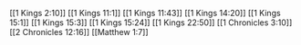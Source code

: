 [[1 Kings 2:10]]
[[1 Kings 11:1]]
[[1 Kings 11:43]]
[[1 Kings 14:20]]
[[1 Kings 15:1]]
[[1 Kings 15:3]]
[[1 Kings 15:24]]
[[1 Kings 22:50]]
[[1 Chronicles 3:10]]
[[2 Chronicles 12:16]]
[[Matthew 1:7]]
